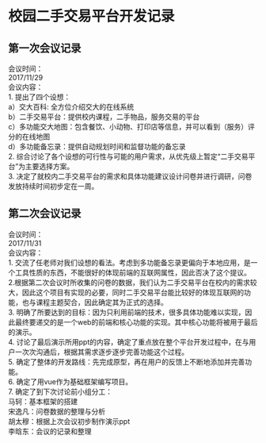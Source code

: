 # 校园二手交易平台开发记录

## 第一次会议记录
会议时间：  
    2017/11/29  
会议内容：  
    1. 提出了四个设想：  
        a）交大百科: 全方位介绍交大的在线系统  
        b）二手交易平台：提供校内课程，二手物品，服务交易的平台  
        c）多功能交大地图：包含餐饮、小动物、打印店等信息，并可以看到（服务）评分的在线地图  
        d）多功能备忘录：提供自动规划时间和监督功能的备忘录     
    2. 综合讨论了各个设想的可行性与可能的用户需求，从优先级上暂定“二手交易平台”为主要选择方案。  
    3. 决定了就校内二手交易平台的需求和具体功能建议设计问卷并进行调研，问卷发放持续时间初步定在一周。  


## 第二次会议记录  
会议时间：  
    2017/11/31  
会议内容：  
    1. 交流了任老师对我们设想的看法。考虑到多功能备忘录更偏向于本地应用，是一个工具性质的东西，不能很好的体现前端的互联网属性，因此否决了这个提议。   
    2.根据第二次会议时所收集的问卷的数据，我们认为二手交易平台在校内的需求较大，因此这个项目有实现的必要，同时二手交易平台能比较好的体现互联网的功能，也与课程主题契合，因此确定其为正式的选择。  
    3. 明确了所要达到的目标：因为只利用前端的技术，很多具体功能难以实现，因此最终要递交的是一个web的前端和核心功能的实现。其中核心功能将被用于最后的演示。  
    4. 讨论了最后演示所用ppt的内容，确定了重点放在整个平台开发过程中，在与用户一次次沟通后，根据其需求逐步逐步完善功能这个过程。  
    5. 确定了整体的开发路线：先完成原型，再在用户的反馈上不断地添加并完善功能。  
    6. 确定了用vue作为基础框架编写项目。  
    7. 确定了到下次讨论前小组分工：  
        马轲：基本框架的搭建  
        宋逸凡：问卷数据的整理与分析  
        胡太穆：根据上次会议初步制作演示ppt  
        李晗东：会议的记录和整理  
        
